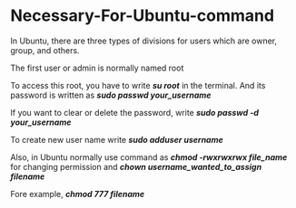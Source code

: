 # Necessary-For-Ubuntu-command
In Ubuntu, there are three types of divisions for users which are owner, group, and others.

The first user or admin is normally named root

To access this root, you have to write _**su root**_ in the terminal. And its password is written as _**sudo passwd your_username**_

If you want to clear or delete the password, write _**sudo passwd -d your_username**_

To create new user name write _**sudo adduser username**_

Also, in Ubuntu normally use command as _**chmod -rwxrwxrwx file_name**_ for changing permission and _**chown username_wanted_to_assign filename**_

Fore example, _**chmod 777 filename**_
